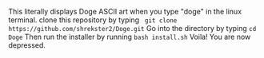 This literally displays Doge ASCII art when you type "doge" in the linux terminal.
clone this repository by typing ``` git clone https://github.com/shrekster2/Doge.git```
Go into the directory by typing ```cd Doge```
Then run the installer by running ```bash install.sh```
Voila! You are now depressed.
